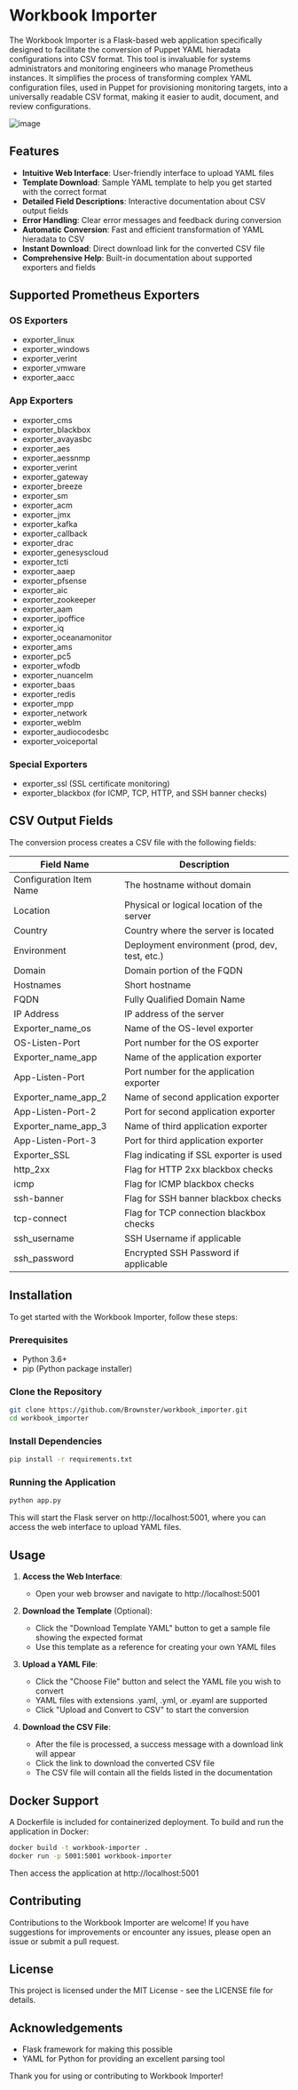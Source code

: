 # Workbook Importer

The Workbook Importer is a Flask-based web application specifically designed to facilitate the conversion of Puppet YAML hieradata configurations into CSV format. This tool is invaluable for systems administrators and monitoring engineers who manage Prometheus instances. It simplifies the process of transforming complex YAML configuration files, used in Puppet for provisioning monitoring targets, into a universally readable CSV format, making it easier to audit, document, and review configurations.

![image](https://github.com/user-attachments/assets/f7d756b2-b3a4-4a93-95c6-655354af7ab3)


## Features

- **Intuitive Web Interface**: User-friendly interface to upload YAML files
- **Template Download**: Sample YAML template to help you get started with the correct format
- **Detailed Field Descriptions**: Interactive documentation about CSV output fields
- **Error Handling**: Clear error messages and feedback during conversion
- **Automatic Conversion**: Fast and efficient transformation of YAML hieradata to CSV
- **Instant Download**: Direct download link for the converted CSV file
- **Comprehensive Help**: Built-in documentation about supported exporters and fields

## Supported Prometheus Exporters

### OS Exporters
- exporter_linux
- exporter_windows
- exporter_verint
- exporter_vmware
- exporter_aacc

### App Exporters
- exporter_cms
- exporter_blackbox
- exporter_avayasbc
- exporter_aes
- exporter_aessnmp
- exporter_verint
- exporter_gateway
- exporter_breeze
- exporter_sm
- exporter_acm
- exporter_jmx
- exporter_kafka
- exporter_callback
- exporter_drac
- exporter_genesyscloud
- exporter_tcti
- exporter_aaep
- exporter_pfsense
- exporter_aic
- exporter_zookeeper
- exporter_aam
- exporter_ipoffice
- exporter_iq
- exporter_oceanamonitor
- exporter_ams
- exporter_pc5
- exporter_wfodb
- exporter_nuancelm
- exporter_baas
- exporter_redis
- exporter_mpp
- exporter_network
- exporter_weblm
- exporter_audiocodesbc
- exporter_voiceportal

### Special Exporters
- exporter_ssl (SSL certificate monitoring)
- exporter_blackbox (for ICMP, TCP, HTTP, and SSH banner checks)

## CSV Output Fields

The conversion process creates a CSV file with the following fields:

| Field Name | Description |
|------------|-------------|
| Configuration Item Name | The hostname without domain |
| Location | Physical or logical location of the server |
| Country | Country where the server is located |
| Environment | Deployment environment (prod, dev, test, etc.) |
| Domain | Domain portion of the FQDN |
| Hostnames | Short hostname |
| FQDN | Fully Qualified Domain Name |
| IP Address | IP address of the server |
| Exporter_name_os | Name of the OS-level exporter |
| OS-Listen-Port | Port number for the OS exporter |
| Exporter_name_app | Name of the application exporter |
| App-Listen-Port | Port number for the application exporter |
| Exporter_name_app_2 | Name of second application exporter |
| App-Listen-Port-2 | Port for second application exporter |
| Exporter_name_app_3 | Name of third application exporter |
| App-Listen-Port-3 | Port for third application exporter |
| Exporter_SSL | Flag indicating if SSL exporter is used |
| http_2xx | Flag for HTTP 2xx blackbox checks |
| icmp | Flag for ICMP blackbox checks |
| ssh-banner | Flag for SSH banner blackbox checks |
| tcp-connect | Flag for TCP connection blackbox checks |
| ssh_username | SSH Username if applicable |
| ssh_password | Encrypted SSH Password if applicable |

## Installation

To get started with the Workbook Importer, follow these steps:

### Prerequisites

- Python 3.6+
- pip (Python package installer)

### Clone the Repository

```bash
git clone https://github.com/Brownster/workbook_importer.git
cd workbook_importer
```

### Install Dependencies

```bash
pip install -r requirements.txt
```

### Running the Application

```bash
python app.py
```

This will start the Flask server on http://localhost:5001, where you can access the web interface to upload YAML files.

## Usage

1. **Access the Web Interface**:
   - Open your web browser and navigate to http://localhost:5001

2. **Download the Template** (Optional):
   - Click the "Download Template YAML" button to get a sample file showing the expected format
   - Use this template as a reference for creating your own YAML files

3. **Upload a YAML File**:
   - Click the "Choose File" button and select the YAML file you wish to convert
   - YAML files with extensions .yaml, .yml, or .eyaml are supported
   - Click "Upload and Convert to CSV" to start the conversion

4. **Download the CSV File**:
   - After the file is processed, a success message with a download link will appear
   - Click the link to download the converted CSV file
   - The CSV file will contain all the fields listed in the documentation

## Docker Support

A Dockerfile is included for containerized deployment. To build and run the application in Docker:

```bash
docker build -t workbook-importer .
docker run -p 5001:5001 workbook-importer
```

Then access the application at http://localhost:5001

## Contributing

Contributions to the Workbook Importer are welcome! If you have suggestions for improvements or encounter any issues, please open an issue or submit a pull request.

## License

This project is licensed under the MIT License - see the LICENSE file for details.

## Acknowledgements

- Flask framework for making this possible
- YAML for Python for providing an excellent parsing tool

Thank you for using or contributing to Workbook Importer!
